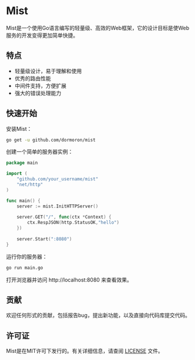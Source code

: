# Mist

Mist是一个使用Go语言编写的轻量级、高效的Web框架，它的设计目标是使Web服务的开发变得更加简单快捷。

## 特点

- 轻量级设计，易于理解和使用
- 优秀的路由性能
- 中间件支持，方便扩展
- 强大的错误处理能力

## 快速开始

安装Mist：

```bash
go get -u github.com/dormoron/mist
```
创建一个简单的服务器实例：
``` go
package main

import (
    "github.com/your_username/mist"
    "net/http"
)

func main() {
    server := mist.InitHTTPServer()
    
    server.GET("/", func(ctx *Context) {
		ctx.RespJSON(http.StatusOK,"hello")
	})
	
    server.Start(":8080")
}
```
运行你的服务器：
```bash
go run main.go
```
打开浏览器并访问 http://localhost:8080 来查看效果。

## 贡献
欢迎任何形式的贡献，包括报告bug，提出新功能，以及直接向代码库提交代码。

## 许可证
Mist是在MIT许可下发行的。有关详细信息，请查阅 [LICENSE](LICENSE) 文件。

